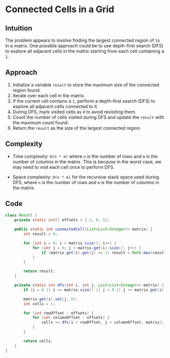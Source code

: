 # Connected Cells in a Grid

## Intuition

The problem appears to involve finding the largest connected region of `1`s in a matrix. One possible approach could be to use depth-first search (DFS) to explore all adjacent cells in the matrix starting from each cell containing a `1`.

## Approach

1. Initialize a variable `result` to store the maximum size of the connected region found.
2. Iterate over each cell in the matrix.
3. If the current cell contains a `1`, perform a depth-first search (DFS) to explore all adjacent cells connected to it.
4. During DFS, mark visited cells as `0` to avoid revisiting them.
5. Count the number of cells visited during DFS and update the `result` with the maximum count found.
6. Return the `result` as the size of the largest connected region.

## Complexity

- Time complexity: `O(n * m)` where `n` is the number of rows and `m` is the number of columns in the matrix. This is because in the worst case, we may need to visit each cell once to perform DFS.

- Space complexity: `O(n * m)` for the recursive stack space used during DFS, where `n` is the number of rows and `m` is the number of columns in the matrix.

## Code

```java
class Result {
    private static int[] offsets = {-1, 0, 1};

    public static int connectedCell(List<List<Integer>> matrix) {
        int result = 0;

        for (int i = 0; i < matrix.size(); i++) {
            for (int j = 0; j < matrix.get(i).size(); j++) {
                if (matrix.get(i).get(j) == 1) result = Math.max(result, dfs(i, j, matrix));
            }
        }

        return result;
    }

    private static int dfs(int i, int j, List<List<Integer>> matrix) {
        if (i < 0 || i >= matrix.size() || j < 0 || j >= matrix.get(i).size() || matrix.get(i).get(j) == 0) return 0;

        matrix.get(i).set(j, 0);
        int cells = 1;

        for (int rowOffset : offsets) {
            for (int columnOffset : offsets) {
                cells += dfs(i + rowOffset, j + columnOffset, matrix);
            }
        }

        return cells;
    }
}
```
